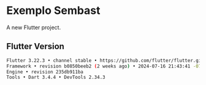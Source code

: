 # Exemplo Sembast

A new Flutter project.

## Flutter Version

```bash
Flutter 3.22.3 • channel stable • https://github.com/flutter/flutter.git
Framework • revision b0850beeb2 (2 weeks ago) • 2024-07-16 21:43:41 -0700
Engine • revision 235db911ba
Tools • Dart 3.4.4 • DevTools 2.34.3
```
